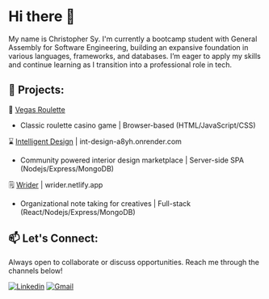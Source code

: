 # Hi there 👋
My name is Christopher Sy. I'm currently a bootcamp student with General Assembly for Software Engineering, building an expansive foundation in various languages, frameworks, and databases. I’m eager to apply my skills and continue learning as I transition into a professional role in tech.
<!--
**casy1996/casy1996** is a ✨ _special_ ✨ repository because its `README.md` (this file) appears on your GitHub profile.

Here are some ideas to get you started:

- 🔭 I’m currently working on ...
- 🌱 I’m currently learning ...
- 👯 I’m looking to collaborate on ...
- 🤔 I’m looking for help with ...
- 💬 Ask me about ...
- 📫 How to reach me: ...
- 😄 Pronouns: ...
- ⚡ Fun fact: ...
-->
## 🔭 **Projects**:
🎲 [Vegas Roulette](https://github.com/casy1996/Vegas-Roulette)
- Classic roulette casino game | Browser-based (HTML/JavaScript/CSS)
  
⌛ [Intelligent Design](https://github.com/casy1996/Int-Design) | int-design-a8yh.onrender.com
- Community powered interior design marketplace | Server-side SPA (Nodejs/Express/MongoDB)

🗒️ [Wrider](https://github.com/WriderApp/WriderBackEnd) | wrider.netlify.app
- Organizational note taking for creatives | Full-stack (React/Nodejs/Express/MongoDB)
  
## 📫 **Let's Connect**: 

Always open to collaborate or discuss opportunities. Reach me through the channels below!

[![Linkedin](https://img.shields.io/badge/LinkedIn-0077B5?style=for-the-badge&logo=linkedin&logoColor=white)](https://www.linkedin.com/in/christopher-andrew-sy/)
[![Gmail](https://img.shields.io/badge/Gmail-D14836?style=for-the-badge&logo=gmail&logoColor=white)](mailto:christophersy.sigh@gmail.com)
